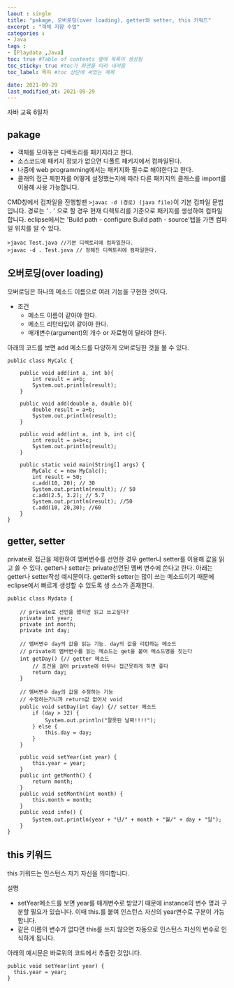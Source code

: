 ```yaml
---
laout : single
title: "pakage, 오버로딩(over loading), getter와 setter, this 키워드"
excerpt : "객체 지향 수업"
categories :
- Java
tags :
- [Playdata ,Java]
toc: true #Table of contents 옆에 목록이 생성됨
toc_sticky: true #toc가 화면을 따라 내려옴
toc_label: 목차 #toc 상단에 써있는 제목

date: 2021-09-29
last_modified_at: 2021-09-29
---
```

자바 교육 6일차

## pakage
- 객체를 모아놓은 디렉토리를 패키지라고 한다.
- 소스코드에 패키지 정보가 없으면 디폴트 패키지에서 컴파일된다.
- 나중에 web programming에서는 패키지화 필수로 해야한다고 한다.
- 클래의 접근 제한자를 어떻게 설정했는지에 따라 다른 패키지의 클래스를 import를 이용해 사용 가능합니다.

CMD창에서 컴파일을 진행할땐 ```>javac -d (경로) (java file)```이 기본 컴파일 문법입니다.
경로는 ' . ' 으로 할 경우 현재 디렉토리를 기준으로 패키지를 생성하여 컴파일 합니다.
eclipse에서는 'Build path - configure Build path - source'탭을 가면 컴파일 위치를 알 수 있다.
```
>javac Test.java //기본 디렉토리에 컴파일한다.
>javac -d . Test.java // 정해진 디렉토리에 컴파일한다.
```

## 오버로딩(over loading)

오버로딩은 하나의 메소드 이름으로 여러 기능을 구현한 것이다.
- 조건
  - 메소드 이름이 같아야 한다.
  - 메소드 리턴타입이 같아야 한다.
  - 매개변수(argument)의 개수 or 자료형이 달라야 한다.

아래의 코드를 보면 add 메소드를 다양하게 오버로딩한 것을 볼 수 있다.
```
public class MyCalc {

	public void add(int a, int b){
		int result = a+b;
		System.out.println(result);
	}

	public void add(double a, double b){
		double result = a+b;
		System.out.println(result);
	}

	public void add(int a, int b, int c){
		int result = a+b+c;
		System.out.println(result);
	}

	public static void main(String[] args) {
		MyCalc c = new MyCalc();
		int result = 50;
		c.add(10, 20); // 30
		System.out.println(result); // 50
		c.add(2.5, 3.2); // 5.7
		System.out.println(result); //50
		c.add(10, 20,30); //60
	}
}
```

## getter, setter

private로 접근을 제한하여 멤버변수를 선언한 경우 getter나 setter를 이용해 값을 읽고 쓸 수 있다. getter나 setter는 private선언된 멤버 변수에 쓴다고 한다.
아래는 getter나 setter작성 예시문이다. getter와 setter는 많이 쓰는 메소드이기 때문에 eclipse에서 빠르게 생성할 수 있도록 생 소스가 존재한다.

```
public class Mydata {

	// private로 선언을 했지만 읽고 쓰고싶다?
	private int year;
	private int month;
	private int day;

	// 멤버변수 day의 값을 읽는 기능. day의 값을 리턴하는 메소드
	// private의 멤버변수를 읽는 메소드는 get을 붙여 메소드명을 짓는다
	int getDay() {// getter 메소드
		// 조건을 걸어 private에 아무나 접근못하게 하면 좋다
		return day;
	}

	// 멤버변수 day의 값을 수정하는 기능
	// 수정하는거니까 return값 없어서 void
	public void setDay(int day) {// setter 메소드
		if (day > 32) {
			System.out.println("잘못된 날짜!!!!");
		} else {
			this.day = day;
		}
	}

	public void setYear(int year) {
		this.year = year;
	}
	public int getMonth() {
		return month;
	}
	public void setMonth(int month) {
		this.month = month;
	}
	public void info() {
		System.out.println(year + "년/" + month + "월/" + day + "일");
	}
}
```

## this 키워드
this 키워드는 인스턴스 자기 자신을 의미합니다.

설명
- setYear메소드를 보면 year를 매개변수로 받았기 때문에 instance의 변수 명과 구분할 필요가 있습니다. 이때 this.를 붙여 인스턴스 자신의 year변수로 구분이 가능합니다.
- 같은 이름의 변수가 없다면 this를 쓰지 않으면 자동으로 인스턴스 자신의 변수로 인식하게 됩니다.

아래의 예시문은 바로위의 코드에서 추출한 것입니다.

```
public void setYear(int year) {
  this.year = year;
}
```

